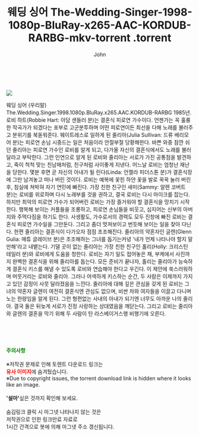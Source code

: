 ﻿---
layout: post
title:  "                   웨딩 싱어 The-Wedding-Singer-1998-1080p-BluRay-x265-AAC-KORDUB-RARBG-mkv-torrent                .torrent"
author: John
categories: [ 영화 ]
tags: [  ]
image: https://torrentrj57.com/uploadfile/full/15567df1deee7b52076a228787a847dfad34415e.jpg 
description: "                   웨딩 싱어 The-Wedding-Singer-1998-1080p-BluRay-x265-AAC-KORDUB-RARBG-mkv-torrent                 torrent 정보 공유"
toc: true
toc_sticky: true
---

<br>
<p><img src="https://torrentrj57.com/uploadfile/full/15567df1deee7b52076a228787a847dfad34415e.jpg"/></p>
 웨딩 싱어 (우리말) The.Wedding.Singer.1998.1080p.BluRay.x265.AAC.KORDUB-RARBG 1985년. 로비 하트(Robbie Hart: 아담 샌들러 분)는 결혼식 피로연 가수이다. 언젠가는 꼭 훌륭한 작곡가가 되겠다는 포부로 고군분투하며 어떤 피로연이든 최선을 다해 노래를 불러주고 분위기를 북돋워준다. 웨이트레스로 일하게 된 줄리아(Julia Sullivan: 드류 배리모어 분)는 피로연 손님 시중드는 일은 처음이라 안절부절 당황해한다. 바쁜 와중 잠깐 쉬던 줄리아는 피로연 가수인 로비를 알게 되고, 다가올 자신의 결혼식에서도 노래를 불러 달라고 부탁한다. 그런 인연으로 알게 된 로비와 줄리아는 서로가 가진 공통점을 발견하고, 죽이 척척 맞는 친남매처럼, 친구처럼 사이좋게 지낸다. 어느날 로비는 엄청난 재난을 당한다. 몇분 후면 곧 자신의 아내가 될 린다(Linda: 안젤라 피더스톤 분)가 결혼식장에 그만 남겨놓고 떠나 버린 것이다. 로비는 예복에 꽃힌 하얀 꽃을 발로 꾹꾹 눌러 버린 후, 침실에 쳐박혀 자기 연민에 빠진다. 가장 친한 친구인 새미(Sammy: 알렌 코버트 분)는 로비를 위로하며 다시 노래부를 것을 권하고, 결국 로비는 다시 마이크를 잡는다. 하지만 최악의 피로연 가수가 되어버린 로비는 가장 즐거워야 할 결혼식을 망치기 시작한다. 행복해 보이는 커플들을 조롱하고, 피로연 손님들을 비웃고, 심지어는 신부의 아버지와 주먹다짐을 하기도 한다. 사생활도, 가수로서의 경력도 모두 진창에 빠진 로비는 결혼식 피로연 가수일을 그만둔다. 그리고 좀더 멋져보이고 번듯해 보이는 일을 찾아 다닌다. 한편 줄리아는 결혼식이 다가오자 점점 초조해진다. 줄리아의 약혼자인 글렌(Glenn Gulia: 매튜 글레이브 분)은 초조해하는 그녀를 돕기는커녕 '내가 언제 나타나야 할지 말만해'라고 내뱉는다. 기댈 곳이 없는 줄리아는 가장 친한 친구인 홀리(Holly: 크리스틴 테일러 분)와 로비에게 도움을 청한다. 로비는 자기 일도 접어놓은 채, 부케에서 사진까지 완벽한 결혼식을 위해 줄리아를 돕는다. 모든 준비가 끝나자, 홀리는 줄리아가 능숙하게 결혼식 키스를 해낼 수 있도록 로비와 연습해야 한다고 우긴다. 이 제안에 쑥스러워하며 머뭇거리는 로비와 줄리아. 그러나 어색하게 키스하는 순간, 두 사람은 이제까지 가지고 있던 감정이 사뭇 달라졌음을 느낀다. 줄리아에 대해 깊은 관심을 갖게 된 로비는 그녀의 약혼자 글렌이 여전히 결혼식엔 관심도 없으며, 비싼 차와 여자들을 이끌고 다니며 노는 한량임을 알게 된다. 그런 형편없는 사내의 아내가 되기엔 너무도 아까운 나의 줄리아. 결국 둘은 뒤늦게 서로가 진정 사랑하는 상대였음을 깨닫는다. 그리고 로비는 줄리아와 글렌의 결혼을 막기 위해 두 사람이 탄 라스베이거스행 비행기에 오른다. 
    
<br><br><br>
<p data-ke-size="size16"><b><span style="color: green;">주의사항</span></b><br /><br />※저작권 문제로 인해 토렌트 다운로드 링크는<br /><b><span style="color: red;">유사 이미지</span></b>에 숨겨뒀습니다.<br />※Due to copyright issues, the torrent download link is hidden where it looks like an image.<br /><br /><b>'설마'</b>싶은 것까지 확인해 보세요.<br /><br />숨김링크 클릭 시 마그넷 나타나지 않는 것은<br />저작권으로 인한 링크만료 자료로<br />1시간 간격으로 봇에 의해 마그넷 주소 갱신됩니다.</p>
